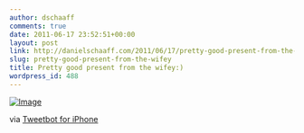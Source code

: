```yaml
---
author: dschaaff
comments: true
date: 2011-06-17 23:52:51+00:00
layout: post
link: http://danielschaaff.com/2011/06/17/pretty-good-present-from-the-wifey/
slug: pretty-good-present-from-the-wifey
title: Pretty good present from the wifey:)
wordpress_id: 488
---
```


[![Image](http://posterous.com/getfile/files.posterous.com/danielschaaff/kjeAvDgFathFDFDrsylzusetfCJkCDBusJFkaEemypwGmcuAuEhujHrpGcJg/image.jpg.scaled500.jpg)](http://posterous.com/getfile/files.posterous.com/danielschaaff/kjeAvDgFathFDFDrsylzusetfCJkCDBusJFkaEemypwGmcuAuEhujHrpGcJg/image.jpg.scaled1000.jpg)

  

via [Tweetbot for iPhone](http://tapbots.com/tweetbot)
